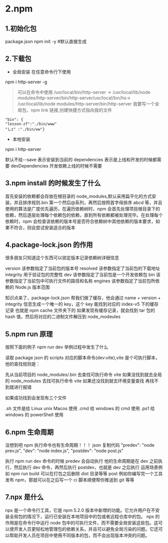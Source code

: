# 2.npm

## 1.初始化包

package.json
npm init -y #默认直接生成

## 2.下载包

- 全局安装 在任意命令行下使用

npm i http-server -g

> 可以在命令中使用
> /usr/local/bin/http-server -> /usr/local/lib/node modules/http-server/bin/http-server/usr/local/bin/hs-> /usr/local/lib/node modules/http-server/bin/http-server
> 我要写一个全局包，npm link 链接,创建快捷方式指向我的文件

```
"bin": {
"lesson-zf":"./bin/www"
"しz" :"./bin/ww"}
```

- 本地安装

npm i http-server

默认不给--save 表示安装到当前的 dependencies 表示是上线和开发的时候都需要 devDependencies 开发依赖上线的时候不需要

## 3.npm install 的时候发生了什么

首先安装的依赖都会存放在根目录的 node_modules,默认采用扁平化的方式安装，并且排序规则.bin 第一个然后@系列，再然后按照首字母排序 abcd 等，并且使用的算法是广度优先遍历，在遍历依赖树时，npm 会首先处理项目根目录下的依赖，然后逐层处理每个依赖包的依赖，直到所有依赖都被处理完毕。在处理每个依赖时，npm 会检查该依赖的版本号是否符合依赖树中其他依赖的版本要求，如果不符合，则会尝试安装适合的版本

## 4.package-lock.json 的作用

很多朋友只知道这个东西可以锁定版本记录依赖树详细信息

version 该参数指定了当前包的版本号
resolved 该参数指定了当前包的下载地址
integrity 用于验证包的完整性
dev 该参数指定了当前包是一个开发依赖包
bin 该参数指定了当前包中可执行文件的路径和名称
engines 该参数指定了当前包所依赖的 Node.js 版本范围

知识点来了，package-lock.json 帮我们做了缓存，他会通过 name + version + integrity 信息生成一个唯一的 key，这个 key 能找到对应的 index-v5 下的缓存记录 也就是 npm cache 文件夹下的
如果发现有缓存记录，就会找到 tar 包的 hash 值，然后将对应的二进制文件解压到 node_modeules

## 5.npm run 原理

按照下面的例子 npm run dev 举例过程中发生了什么

读取 package json 的 scripts 对应的脚本命令(dev:vite),vite 是个可执行脚本，他的查找规则是：

先从当前项目的 node_modules/.bin 去查找可执行命令 vite
如果没找到就去全局的 node_modules 去找可执行命令 vite
如果还没找到就去环境变量查找
再找不到就进行报错

如果成功找到会发现有三个文件

.sh 文件是给 Linux unix Macos 使用
.cmd 给 windows 的 cmd 使用
.ps1 给 windows 的 powerShell 使用

## 6.npm 生命周期

没想到吧 npm 执行命令也有生命周期！！！
json 复制代码 "predev": "node prev.js",
"dev": "node index.js",
"postdev": "node post.js"

执行 npm run dev 命令的时候 predev 会自动执行 他的生命周期是在 dev 之前执行，然后执行 dev 命令，再然后执行 postdev，也就是 dev 之后执行
运用场景例如 npm run build 可以在打包之后删除 dist 目录等等
post 例如你编写完一个工具发布 npm，那就可以在之后写一个 ci 脚本顺便帮你推送到 git 等等

## 7.npx 是什么

npx 是一个命令行工具，它是 npm 5.2.0 版本中新增的功能。它允许用户在不安装全局包的情况下，运行已安装在本地项目中的包或者远程仓库中的包。
npx 的作用是在命令行中运行 node 包中的可执行文件，而不需要全局安装这些包。这可以使开发人员更轻松地管理包的依赖关系，并且可以避免全局污染的问题。它还可以帮助开发人员在项目中使用不同版本的包，而不会出现版本冲突的问题。
